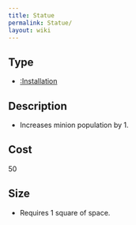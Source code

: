 ```yaml
---
title: Statue
permalink: Statue/
layout: wiki
---
```


Type
----

-   [:Installation](:Installation "wikilink")

Description
-----------

-   Increases minion population by 1.

Cost
----

50

Size
----

-   Requires 1 square of space.

